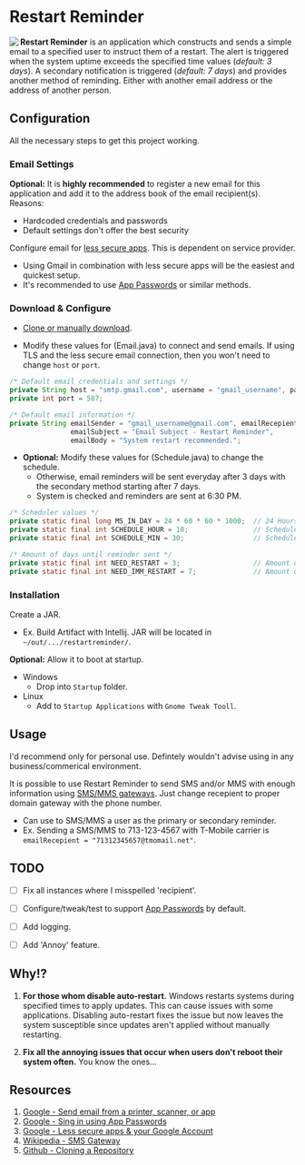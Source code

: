 # Restart Reminder

<img align="left" src="https://i.imgur.com/axQv2ai.png">

**Restart Reminder** is an application which constructs and sends a simple email to a specified user to instruct them of a restart. The alert is triggered when the system uptime exceeds the specified time values (*default: 3 days*). A secondary notification is triggered (*default: 7 days*) and provides another method of reminding. Either with another email address or the address of another person. 



## Configuration

All the necessary steps to get this project working.

### Email Settings

**Optional:** It is **highly recommended** to register a new email for this application and add it to the address book of the email recipient(s). Reasons: 
 - Hardcoded credentials and passwords
 - Default settings don't offer the best security

Configure email for [less secure apps](https://support.google.com/accounts/answer/6010255?hl=en). This is dependent on service provider.
  - Using Gmail in combination with less secure apps will be the easiest and quickest setup. 
  - It's recommended to use [App Passwords](https://support.google.com/mail/answer/185833) or similar methods.



### Download & Configure

- [Clone or manually download](https://help.github.com/en/articles/cloning-a-repository).

- Modify these values for (Email.java) to connect and send emails. If using TLS and the less secure email connection, then you won't need to change `host` or `port`.

```java
/* Default email credentials and settings */
private String host = "smtp.gmail.com", username = "gmail_username", password = "gmail_password";
private int port = 587;

/* Default email information */
private String emailSender = "gmail_username@gmail.com", emailRecepient = "",
               emailSubject = "Email Subject - Restart Reminder",
               emailBody = "System restart recommended.";
```

- **Optional:** Modify these values for (Schedule.java) to change the schedule. 
  - Otherwise, email reminders will be sent everyday after 3 days with the secondary method starting after 7 days.
  - System is checked and reminders are sent at 6:30 PM.

```java
/* Scheduler values */
private static final long MS_IN_DAY = 24 * 60 * 60 * 1000;  // 24 Hours in MS, Used to repeat everyday
private static final int SCHEDULE_HOUR = 18;                // Schedule Hour (24-hour format e.g. 3PM = 15)
private static final int SCHEDULE_MIN = 30;                 // Schedule Minute (60 minute format)

/* Amount of days until reminder sent */
private static final int NEED_RESTART = 3;                  // Amount of days elapsed to begin reminding
private static final int NEED_IMM_RESTART = 7;              // Amount of days elapsed to alert other user
```



### Installation

Create a JAR.
 - Ex. Build Artifact with Intellij. JAR will be located in `~/out/.../restartreminder/`.

**Optional:** Allow it to boot at startup.
- Windows
  - Drop into `Startup` folder.
- Linux
  - Add to `Startup Applications` with `Gnome Tweak Tooll`.

## Usage

I'd recommend only for personal use. Defintely wouldn't advise using in any business/commerical environment. 

It is possible to use Restart Reminder to send SMS and/or MMS with enough information using [SMS/MMS gateways](https://en.wikipedia.org/wiki/SMS_gateway#Email_clients). Just change recepient to proper domain gateway with the phone number.
  - Can use to SMS/MMS a user as the primary or secondary reminder.
  - Ex. Sending a SMS/MMS to 713-123-4567 with T-Mobile carrier is `emailRecepient = "71312345657@tmomail.net"`.



## TODO

- [ ] Fix all instances where I misspelled 'recipient'.
- [ ] Configure/tweak/test to support [App Passwords](https://support.google.com/mail/answer/185833) by default.
- [ ] Add logging.
- [ ] Add 'Annoy' feature.



## Why!?

1. **For those whom disable auto-restart.** Windows restarts systems during specified times to apply updates. This can cause issues with some applications. Disabling auto-restart fixes the issue but now leaves the system susceptible since updates aren't applied without manually restarting.

2. **Fix all the annoying issues that occur when users don't reboot their system often.** You know the ones...



## Resources

1. [Google - Send email from a printer, scanner, or app](https://support.google.com/a/answer/176600?hl=en)
2. [Google - Sing in using App Passwords](https://support.google.com/mail/answer/185833)
3. [Google - Less secure apps & your Google Account](https://support.google.com/accounts/answer/6010255?hl=en)
4. [Wikipedia - SMS Gateway](https://en.wikipedia.org/wiki/SMS_gateway#Email_clients)
5. [Github - Cloning a Repository](https://help.github.com/en/articles/cloning-a-repository)
